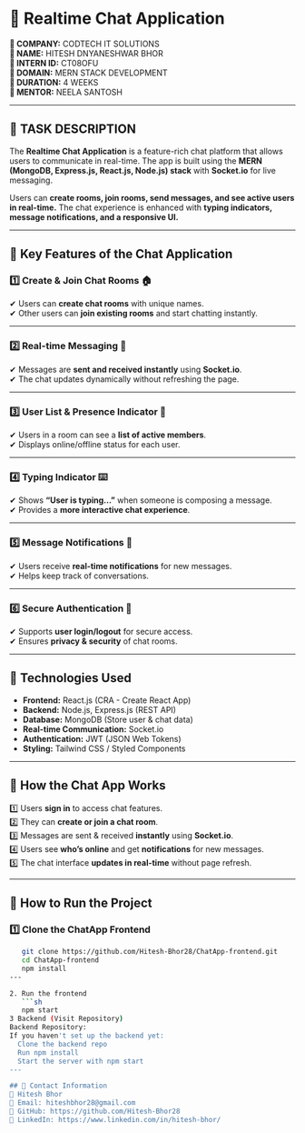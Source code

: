 # 💬 Realtime Chat Application  

 **🔹 COMPANY:** CODTECH IT SOLUTIONS  
 **🔹 NAME:** HITESH DNYANESHWAR BHOR   
 **🔹 INTERN ID:** CT08OFU  
 **🔹 DOMAIN:** MERN STACK DEVELOPMENT  
 **🔹 DURATION:** 4 WEEKS  
 **🔹 MENTOR:** NEELA SANTOSH 

---

## 📌 **TASK DESCRIPTION**  

The **Realtime Chat Application** is a feature-rich chat platform that allows users to communicate in real-time. The app is built using the **MERN (MongoDB, Express.js, React.js, Node.js) stack** with **Socket.io** for live messaging.  

Users can **create rooms, join rooms, send messages, and see active users in real-time.** The chat experience is enhanced with **typing indicators, message notifications, and a responsive UI.**  

---

## 🔹 **Key Features of the Chat Application**  

### **1️⃣ Create & Join Chat Rooms 🏠**  
✔ Users can **create chat rooms** with unique names.  
✔ Other users can **join existing rooms** and start chatting instantly.  

---

### **2️⃣ Real-time Messaging 📩**  
✔ Messages are **sent and received instantly** using **Socket.io**.  
✔ The chat updates dynamically without refreshing the page.  

---

### **3️⃣ User List & Presence Indicator 👥**  
✔ Users in a room can see a **list of active members**.  
✔ Displays online/offline status for each user.  

---

### **4️⃣ Typing Indicator ⌨️**  
✔ Shows **“User is typing…”** when someone is composing a message.  
✔ Provides a **more interactive chat experience**.  

---

### **5️⃣ Message Notifications 🔔**  
✔ Users receive **real-time notifications** for new messages.  
✔ Helps keep track of conversations.  

---

### **6️⃣ Secure Authentication 🔐**  
✔ Supports **user login/logout** for secure access.  
✔ Ensures **privacy & security** of chat rooms.  

---

## 🔧 **Technologies Used**  
- **Frontend:** React.js (CRA - Create React App)  
- **Backend:** Node.js, Express.js (REST API)  
- **Database:** MongoDB (Store user & chat data)  
- **Real-time Communication:** Socket.io  
- **Authentication:** JWT (JSON Web Tokens)  
- **Styling:** Tailwind CSS / Styled Components  

---

## 🚀 **How the Chat App Works**  
1️⃣ Users **sign in** to access chat features.  
2️⃣ They can **create or join a chat room**.  
3️⃣ Messages are sent & received **instantly** using **Socket.io**.  
4️⃣ Users see **who’s online** and get **notifications** for new messages.  
5️⃣ The chat interface **updates in real-time** without page refresh.  

---

## 📌 **How to Run the Project**  
### **1️⃣ Clone the ChatApp Frontend**  
```sh
   git clone https://github.com/Hitesh-Bhor28/ChatApp-frontend.git  
   cd ChatApp-frontend  
   npm install  
---

2. Run the frontend  
   ```sh
   npm start
3 Backend (Visit Repository)
Backend Repository:  
If you haven't set up the backend yet:  
  Clone the backend repo
  Run npm install
  Start the server with npm start
---

## 📧 Contact Information 
💼 Hitesh Bhor  
📩 Email: hiteshbhor28@gmail.com  
🔗 GitHub: https://github.com/Hitesh-Bhor28  
🚀 LinkedIn: https://www.linkedin.com/in/hitesh-bhor/

